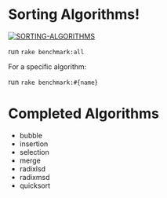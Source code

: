 # Sorting Algorithms!

[![SORTING-ALGORITHMS](https://img.youtube.com/vi/kPRA0W1kECg/0.jpg)](https://www.youtube.com/watch?v=kPRA0W1kECg)

run ```rake benchmark:all```

For a specific algorithm:

run ```rake benchmark:#{name}```

# Completed Algorithms

<ul>
  <li>bubble</li>
  <li>insertion</li>
  <li>selection</li>
  <li>merge</li>
  <li>radixlsd</li>
  <li>radixmsd</li>
  <li>quicksort</li>
</ul>

